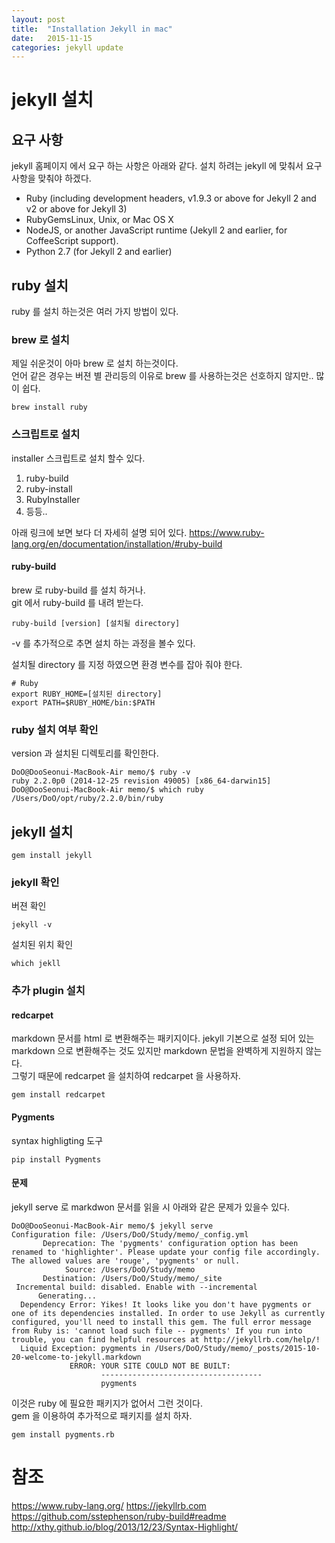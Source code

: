 ```yaml
---
layout: post
title:  "Installation Jekyll in mac"
date:   2015-11-15
categories: jekyll update
---
```

# jekyll 설치

## 요구 사항
jekyll 홈페이지 에서 요구 하는 사항은 아래와 같다.
설치 하려는 jekyll 에 맞춰서 요구 사항을 맞춰야 하겠다.

- Ruby (including development headers, v1.9.3 or above for Jekyll 2 and v2 or above for Jekyll 3)
- RubyGemsLinux, Unix, or Mac OS X
- NodeJS, or another JavaScript runtime (Jekyll 2 and earlier, for CoffeeScript support).
- Python 2.7 (for Jekyll 2 and earlier)

## ruby 설치
ruby 를 설치 하는것은 여러 가지 방법이 있다.

### brew 로 설치
제일 쉬운것이 아마 brew 로 설치 하는것이다.  
언어 같은 경우는 버젼 별 관리등의 이유로 brew 를 사용하는것은 선호하지 않지만.. 많이 쉽다.  
```
brew install ruby
```

### 스크립트로 설치
installer 스크립트로 설치 할수 있다.
1. ruby-build
2. ruby-install
3. RubyInstaller
4. 등등..

아래 링크에 보면 보다 더 자세히 설명 되어 있다.
https://www.ruby-lang.org/en/documentation/installation/#ruby-build

#### ruby-build
brew 로 ruby-build 를 설치 하거나.  
git 에서 ruby-build 를 내려 받는다.

```
ruby-build [version] [설치될 directory]
```
-v 를 추가적으로 추면 설치 하는 과정을 볼수 있다.  

설치될 directory 를 지정 하였으면 환경 변수를 잡아 줘야 한다.

```
# Ruby
export RUBY_HOME=[설치된 directory]
export PATH=$RUBY_HOME/bin:$PATH
```

### ruby 설치 여부 확인
version 과 설치된 디렉토리를 확인한다.

```
DoO@DooSeonui-MacBook-Air memo/$ ruby -v
ruby 2.2.0p0 (2014-12-25 revision 49005) [x86_64-darwin15]
DoO@DooSeonui-MacBook-Air memo/$ which ruby
/Users/DoO/opt/ruby/2.2.0/bin/ruby
```

## jekyll 설치

```
gem install jekyll
```

### jekyll 확인

버젼 확인

```
jekyll -v

```

설치된 위치 확인

```
which jekll
```

### 추가 plugin 설치
#### redcarpet
markdown 문서를 html 로 변환해주는 패키지이다.
jekyll 기본으로 설정 되어 있는 markdown 으로 변환해주는 것도 있지만 markdown 문법을 완벽하게 지원하지 않는다.  
그렇기 때문에 redcarpet 을 설치하여 redcarpet  을 사용하자.

```
gem install redcarpet
```
#### Pygments
syntax highligting 도구

```
pip install Pygments
```

#### 문제
jekyll serve 로 markdwon 문서를 읽을 시 아래와 같은 문제가 있을수 있다.

```
DoO@DooSeonui-MacBook-Air memo/$ jekyll serve
Configuration file: /Users/DoO/Study/memo/_config.yml
       Deprecation: The 'pygments' configuration option has been renamed to 'highlighter'. Please update your config file accordingly. The allowed values are 'rouge', 'pygments' or null.
            Source: /Users/DoO/Study/memo
       Destination: /Users/DoO/Study/memo/_site
 Incremental build: disabled. Enable with --incremental
      Generating...
  Dependency Error: Yikes! It looks like you don't have pygments or one of its dependencies installed. In order to use Jekyll as currently configured, you'll need to install this gem. The full error message from Ruby is: 'cannot load such file -- pygments' If you run into trouble, you can find helpful resources at http://jekyllrb.com/help/!
  Liquid Exception: pygments in /Users/DoO/Study/memo/_posts/2015-10-20-welcome-to-jekyll.markdown
             ERROR: YOUR SITE COULD NOT BE BUILT:
                    ------------------------------------
                    pygments
```

이것은 ruby 에 필요한 패키지가 없어서 그런 것이다.  
gem 을 이용하여 추가적으로 패키지를 설치 하자.

```
gem install pygments.rb
```


# 참조
https://www.ruby-lang.org/
https://jekyllrb.com
https://github.com/sstephenson/ruby-build#readme
http://xthy.github.io/blog/2013/12/23/Syntax-Highlight/
